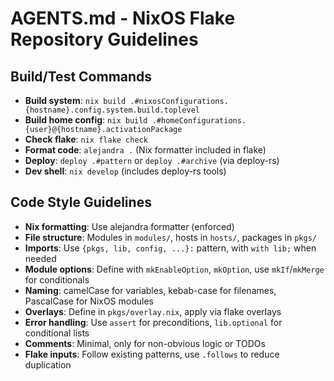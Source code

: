 # AGENTS.md - NixOS Flake Repository Guidelines

## Build/Test Commands
- **Build system**: `nix build .#nixosConfigurations.{hostname}.config.system.build.toplevel`
- **Build home config**: `nix build .#homeConfigurations.{user}@{hostname}.activationPackage`
- **Check flake**: `nix flake check`
- **Format code**: `alejandra .` (Nix formatter included in flake)
- **Deploy**: `deploy .#pattern` or `deploy .#archive` (via deploy-rs)
- **Dev shell**: `nix develop` (includes deploy-rs tools)

## Code Style Guidelines
- **Nix formatting**: Use alejandra formatter (enforced)
- **File structure**: Modules in `modules/`, hosts in `hosts/`, packages in `pkgs/`
- **Imports**: Use `{pkgs, lib, config, ...}:` pattern, with `with lib;` when needed
- **Module options**: Define with `mkEnableOption`, `mkOption`, use `mkIf`/`mkMerge` for conditionals
- **Naming**: camelCase for variables, kebab-case for filenames, PascalCase for NixOS modules
- **Overlays**: Define in `pkgs/overlay.nix`, apply via flake overlays
- **Error handling**: Use `assert` for preconditions, `lib.optional` for conditional lists
- **Comments**: Minimal, only for non-obvious logic or TODOs
- **Flake inputs**: Follow existing patterns, use `.follows` to reduce duplication